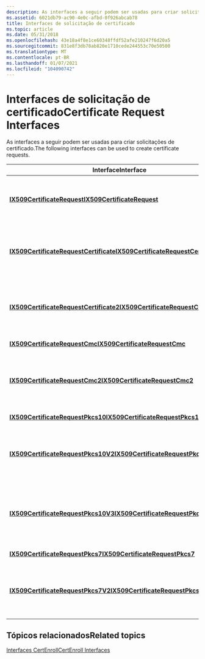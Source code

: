 ```yaml
---
description: As interfaces a seguir podem ser usadas para criar solicitações de certificado.
ms.assetid: 6021db79-ac90-4e0c-afbd-0f926abcab78
title: Interfaces de solicitação de certificado
ms.topic: article
ms.date: 05/31/2018
ms.openlocfilehash: 43e18a4f8e1ce60348ffdf52afe210247f6d20a5
ms.sourcegitcommit: 831e8f3db78ab820e1710cede244553c70e50500
ms.translationtype: MT
ms.contentlocale: pt-BR
ms.lasthandoff: 01/07/2021
ms.locfileid: "104090742"
---
```

# <a name="certificate-request-interfaces"></a><span data-ttu-id="2d878-103">Interfaces de solicitação de certificado</span><span class="sxs-lookup"><span data-stu-id="2d878-103">Certificate Request Interfaces</span></span>

<span data-ttu-id="2d878-104">As interfaces a seguir podem ser usadas para criar solicitações de certificado.</span><span class="sxs-lookup"><span data-stu-id="2d878-104">The following interfaces can be used to create certificate requests.</span></span>



| <span data-ttu-id="2d878-105">Interface</span><span class="sxs-lookup"><span data-stu-id="2d878-105">Interface</span></span>                                                                          | <span data-ttu-id="2d878-106">Descrição</span><span class="sxs-lookup"><span data-stu-id="2d878-106">Description</span></span>                                                                                                                                                   |
|------------------------------------------------------------------------------------|---------------------------------------------------------------------------------------------------------------------------------------------------------------|
| [<span data-ttu-id="2d878-107">**IX509CertificateRequest**</span><span class="sxs-lookup"><span data-stu-id="2d878-107">**IX509CertificateRequest**</span></span>](/windows/desktop/api/CertEnroll/nn-certenroll-ix509certificaterequest)                         | <span data-ttu-id="2d878-108">Representa a interface de nível superior abstrata para uma solicitação de certificado.</span><span class="sxs-lookup"><span data-stu-id="2d878-108">Represents the abstract top-level interface for a certificate request.</span></span>                                                                                        |
| [<span data-ttu-id="2d878-109">**IX509CertificateRequestCertificate**</span><span class="sxs-lookup"><span data-stu-id="2d878-109">**IX509CertificateRequestCertificate**</span></span>](/windows/desktop/api/CertEnroll/nn-certenroll-ix509certificaterequestcertificate)   | <span data-ttu-id="2d878-110">Permite que você crie certificados diretamente sem passar por um registro ou autoridade de certificação.</span><span class="sxs-lookup"><span data-stu-id="2d878-110">Enables you to create certificates directly without going through a registration or certification authority.</span></span>                                                  |
| [<span data-ttu-id="2d878-111">**IX509CertificateRequestCertificate2**</span><span class="sxs-lookup"><span data-stu-id="2d878-111">**IX509CertificateRequestCertificate2**</span></span>](/windows/desktop/api/Certenroll/nn-certenroll-ix509certificaterequestcertificate2) | <span data-ttu-id="2d878-112">Estende a interface [**IX509CertificateRequestCertificate**](/windows/desktop/api/CertEnroll/nn-certenroll-ix509certificaterequestcertificate) para habilitar a inicialização a partir de um modelo.</span><span class="sxs-lookup"><span data-stu-id="2d878-112">Extends the [**IX509CertificateRequestCertificate**](/windows/desktop/api/CertEnroll/nn-certenroll-ix509certificaterequestcertificate) interface to enable initialization from a template.</span></span>              |
| [<span data-ttu-id="2d878-113">**IX509CertificateRequestCmc**</span><span class="sxs-lookup"><span data-stu-id="2d878-113">**IX509CertificateRequestCmc**</span></span>](/windows/desktop/api/CertEnroll/nn-certenroll-ix509certificaterequestcmc)                   | <span data-ttu-id="2d878-114">Representa uma solicitação CMC.</span><span class="sxs-lookup"><span data-stu-id="2d878-114">Represents a CMC request.</span></span>                                                                                                                                     |
| [<span data-ttu-id="2d878-115">**IX509CertificateRequestCmc2**</span><span class="sxs-lookup"><span data-stu-id="2d878-115">**IX509CertificateRequestCmc2**</span></span>](/windows/desktop/api/Certenroll/nn-certenroll-ix509certificaterequestcmc2)                 | <span data-ttu-id="2d878-116">Estende a interface [**IX509CertificateRequestCmc**](/windows/desktop/api/CertEnroll/nn-certenroll-ix509certificaterequestcmc) para habilitar a inicialização a partir de um modelo.</span><span class="sxs-lookup"><span data-stu-id="2d878-116">Extends the [**IX509CertificateRequestCmc**](/windows/desktop/api/CertEnroll/nn-certenroll-ix509certificaterequestcmc) interface to enable initialization from a template.</span></span>                              |
| [<span data-ttu-id="2d878-117">**IX509CertificateRequestPkcs10**</span><span class="sxs-lookup"><span data-stu-id="2d878-117">**IX509CertificateRequestPkcs10**</span></span>](/windows/desktop/api/CertEnroll/nn-certenroll-ix509certificaterequestpkcs10)             | <span data-ttu-id="2d878-118">Representa uma \# solicitação PKCS 10.</span><span class="sxs-lookup"><span data-stu-id="2d878-118">Represents a PKCS \#10 request.</span></span>                                                                                                                               |
| [<span data-ttu-id="2d878-119">**IX509CertificateRequestPkcs10V2**</span><span class="sxs-lookup"><span data-stu-id="2d878-119">**IX509CertificateRequestPkcs10V2**</span></span>](/windows/desktop/api/Certenroll/nn-certenroll-ix509certificaterequestpkcs10v2)         | <span data-ttu-id="2d878-120">Estende a interface [**IX509CertificateRequestPkcs10**](/windows/desktop/api/CertEnroll/nn-certenroll-ix509certificaterequestpkcs10) para habilitar a inicialização a partir de um modelo.</span><span class="sxs-lookup"><span data-stu-id="2d878-120">Extends the [**IX509CertificateRequestPkcs10**](/windows/desktop/api/CertEnroll/nn-certenroll-ix509certificaterequestpkcs10) interface to enable initialization from a template.</span></span>                        |
| [<span data-ttu-id="2d878-121">**IX509CertificateRequestPkcs10V3**</span><span class="sxs-lookup"><span data-stu-id="2d878-121">**IX509CertificateRequestPkcs10V3**</span></span>](/windows/desktop/api/Certenroll/nn-certenroll-ix509certificaterequestpkcs10v3)         | <span data-ttu-id="2d878-122">Estende a interface [**IX509CertificateRequestPkcs10**](/windows/desktop/api/CertEnroll/nn-certenroll-ix509certificaterequestpkcs10) e adiciona propriedades que habilitam o atestado de certificado TPM.</span><span class="sxs-lookup"><span data-stu-id="2d878-122">Extends the [**IX509CertificateRequestPkcs10**](/windows/desktop/api/CertEnroll/nn-certenroll-ix509certificaterequestpkcs10) interface and adds properties that enable TPM certificate attestation.</span></span> |
| [<span data-ttu-id="2d878-123">**IX509CertificateRequestPkcs7**</span><span class="sxs-lookup"><span data-stu-id="2d878-123">**IX509CertificateRequestPkcs7**</span></span>](/windows/desktop/api/CertEnroll/nn-certenroll-ix509certificaterequestpkcs7)               | <span data-ttu-id="2d878-124">Representa uma \# solicitação PKCS 7.</span><span class="sxs-lookup"><span data-stu-id="2d878-124">Represents a PKCS \#7 request.</span></span>                                                                                                                                |
| [<span data-ttu-id="2d878-125">**IX509CertificateRequestPkcs7V2**</span><span class="sxs-lookup"><span data-stu-id="2d878-125">**IX509CertificateRequestPkcs7V2**</span></span>](/windows/desktop/api/Certenroll/nn-certenroll-ix509certificaterequestpkcs7v2)           | <span data-ttu-id="2d878-126">Estende a interface [**IX509CertificateRequestPkcs7**](/windows/desktop/api/CertEnroll/nn-certenroll-ix509certificaterequestpkcs7) para habilitar a inicialização a partir de um modelo.</span><span class="sxs-lookup"><span data-stu-id="2d878-126">Extends the [**IX509CertificateRequestPkcs7**](/windows/desktop/api/CertEnroll/nn-certenroll-ix509certificaterequestpkcs7) interface to enable initialization from a template.</span></span>                          |



 

## <a name="related-topics"></a><span data-ttu-id="2d878-127">Tópicos relacionados</span><span class="sxs-lookup"><span data-stu-id="2d878-127">Related topics</span></span>

<dl> <dt>

[<span data-ttu-id="2d878-128">Interfaces CertEnroll</span><span class="sxs-lookup"><span data-stu-id="2d878-128">CertEnroll Interfaces</span></span>](certenroll-interfaces.md)
</dt> </dl>

 

 



